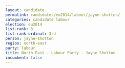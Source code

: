 ```yaml
---
layout: candidate
permalink: candidates/eu2014/labour/jayne-shotton/
categories: candidate labour
election: eu2014
list-rank: 3
list-rank-ordinal: 3rd
person: jayne-shotton
region: north-east
party: labour
title: North East - Labour Party - Jayne Shotton
incumbent: false
---
```

